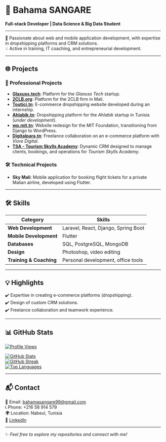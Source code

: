 # 🌟 Bahama SANGARE  

**Full-stack Developer | Data Science & Big Data Student**  

---

🌟 Passionate about web and mobile application development, with expertise in dropshipping platforms and CRM solutions.  
💡 Active in training, IT coaching, and entrepreneurial development.

---

## 🌐 **Projects**  

### 🚀 **Professional Projects**  
- **[Glaxuss.tech](https://glaxuss.tech)**: Platform for the *Glaxuss Tech* startup.  
- **[2CLB.org](https://2clb.org)**: Platform for the 2CLB firm in Mali.  
- **[Toutici.tn](https://toutici.tn)**: E-commerce dropshipping website developed during an internship.  
- **[Ahlabik.tn](https://ahlabik.tn)**: Dropshipping platform for the *Ahlabik* startup in Tunisia (*under development*).  
- **[wp.mit.tn](https://wp.mit.tn)**: Website redesign for the MIT Foundation, transitioning from Django to WordPress.  
- **[Digitalpara.tn](https://digitalpara.tn)**: Freelance collaboration on an e-commerce platform with *Viore Digital*.  
- **[TSA - Tourism Skylls Academy](https://tsa.ahlabik.tn)**: Dynamic CRM designed to manage clients, bookings, and operations for *Tourism Skylls Academy*.  

### 🛠 **Technical Projects**  
- **Sky Mali**: Mobile application for booking flight tickets for a private Malian airline, developed using Flutter.  

---

## 🛠 **Skills**  
| **Category**          | **Skills**                                     |
|------------------------|-----------------------------------------------|
| **Web Development**    | Laravel, React, Django, Spring Boot           |
| **Mobile Development** | Flutter                                       |
| **Databases**          | SQL, PostgreSQL, MongoDB                      |
| **Design**             | Photoshop, video editing                      |
| **Training & Coaching**| Personal development, office tools            |

---

## 💡 **Highlights**  
✔️ Expertise in creating e-commerce platforms (dropshipping).  
✔️ Design of custom CRM solutions.  
✔️ Freelance collaboration and teamwork experience.  

---

## 📊 **GitHub Stats**  

[![Profile Views](https://komarev.com/ghpvc/?username=bahamasangare)](https://github.com/bahamasangare)  

[![GitHub Stats](https://github-readme-stats.vercel.app/api?username=bahamasangare&count_private=true&show_icons=true&include_all_commits=true&theme=tokyonight)](https://github.com/bahamasangare)  
[![GitHub Streak](https://github-readme-streak-stats.herokuapp.com/?user=bahamasangare&card_width=default&theme=tokyonight)](https://github.com/bahamasangare)  
[![Top Languages](https://github-readme-stats.vercel.app/api/top-langs/?username=bahamasangare&hide_border=true&layout=donut-vertical&langs_count=5&theme=tokyonight)](https://github.com/bahamasangare)  

---

## 📬 **Contact**  

📧 Email: [bahamasangare99@gmail.com](mailto:bahamasangare99@gmail.com)  
📞 Phone: +216 58 914 579  
🌍 Location: Nabeul, Tunisia  
🔗 [LinkedIn](https://www.linkedin.com/in/bahamasangare)  

---

✨ *Feel free to explore my repositories and connect with me!*  
